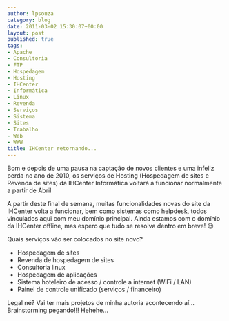 ```yaml
---
author: lpsouza
category: blog
date: 2011-03-02 15:30:07+00:00
layout: post
published: true
tags:
- Apache
- Consultoria
- FTP
- Hospedagem
- Hosting
- IHCenter
- Informática
- Linux
- Revenda
- Serviços
- Sistema
- Sites
- Trabalho
- Web
- WWW
title: IHCenter retornando...
---
```


Bom e depois de uma pausa na captação de novos clientes e uma infeliz perda no ano de 2010, os serviços de Hosting (Hospedagem de sites e Revenda de sites) da IHCenter Informática voltará a funcionar normalmente a partir de Abril

A partir deste final de semana, muitas funcionalidades novas do site da IHCenter volta a funcionar, bem como sistemas como helpdesk, todos vinculados aqui com meu domínio principal. Ainda estamos com o domínio da IHCenter offline, mas espero que tudo se resolva dentro em breve! 😉

Quais serviços vão ser colocados no site novo?

* Hospedagem de sites
* Revenda de hospedagem de sites
* Consultoria linux
* Hospedagem de aplicações
* Sistema hoteleiro de acesso / controle a internet (WiFi / LAN)
* Painel de controle unificado (serviços / financeiro)

Legal né? Vai ter mais projetos de minha autoria acontecendo aí... Brainstorming pegando!!! Hehehe...